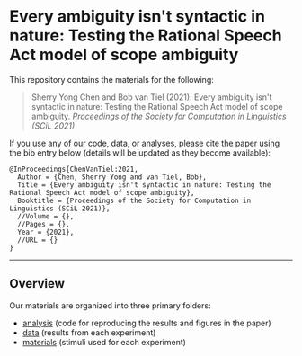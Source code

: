 # Every ambiguity isn't syntactic in nature: Testing the Rational Speech Act model of scope ambiguity

This repository contains the materials for the following:

> Sherry Yong Chen and Bob van Tiel (2021). 
Every ambiguity isn't syntactic in nature: Testing the Rational Speech Act model of scope ambiguity. 
*Proceedings of the Society for Computation in Linguistics (SCiL 2021)*

If you use any of our code, data, or analyses, please cite the paper using the bib entry below (details will be updated as they become available):
```
@InProceedings{ChenVanTiel:2021,
  Author = {Chen, Sherry Yong and van Tiel, Bob},
  Title = {Every ambiguity isn't syntactic in nature: Testing the Rational Speech Act model of scope ambiguity},
  Booktitle = {Proceedings of the Society for Computation in Linguistics (SCiL 2021)},
  //Volume = {},
  //Pages = {},
  Year = {2021},
  //URL = {}
}
```

---

## Overview

Our materials are organized into three primary folders:
* [analysis](analysis) (code for reproducing the results and figures in the paper)
* [data](data) (results from each experiment)
* [materials](materials) (stimuli used for each experiment)

